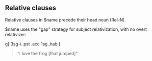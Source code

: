 ## Relative clauses

Relative clauses in $name precede their head noun (Rel-N).

$name uses the "gap" strategy for subject relativization,
with no overt relativizer:

g[ 3sg-i.<jump>.pst <frog>.acc 1sg.<love>.hab ]

> "I love the frog [that jumped]"

